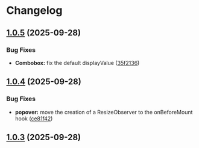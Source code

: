 # Changelog

## [1.0.5](https://github.com/dzapletin/vue-composable-ui/compare/v1.0.4...v1.0.5) (2025-09-28)

### Bug Fixes

* **Combobox:** fix the default displayValue ([35f2136](https://github.com/dzapletin/vue-composable-ui/commit/35f2136fbee9c73d59bf93f3d871821f0d39d067))

## [1.0.4](https://github.com/dzapletin/vue-composable-ui/compare/v1.0.3...v1.0.4) (2025-09-28)

### Bug Fixes

* **popover:** move the creation of a ResizeObserver to the onBeforeMount hook ([ce81f42](https://github.com/dzapletin/vue-composable-ui/commit/ce81f422c14302ac6d74890cd8816b9f570e5040))

## [1.0.3](https://github.com/dzapletin/vue-composable-ui/compare/v1.0.2...v1.0.3) (2025-09-28)
